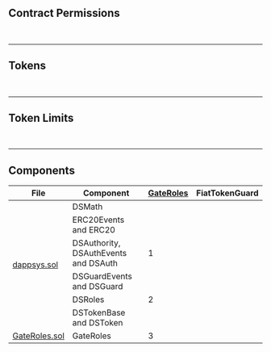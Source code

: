## Contract Permissions

<br />

<hr />

## Tokens

<br />

<hr />

## Token Limits

<br />

<hr />

## Components

<table>
    <thead>
        <tr>
            <th>File</th>
            <th>Component</th>
            <th><a href="flattened/GateRoles_flattened.sol">GateRoles</a></th>
            <th>FiatTokenGuard</th>
        </tr>
    </thead>
    <tbody>
        <tr>
            <td rowspan=6><a href="code-review/dappsys.md">dappsys.sol</a></td>
            <td>DSMath</td>
            <td></td>
        </tr>
        <tr>
            <td>ERC20Events and ERC20</td>
            <td></td>
        </tr>
        <tr>
            <td>DSAuthority, DSAuthEvents and DSAuth</td>
            <td>1</td>
        </tr>
        <tr>
            <td>DSGuardEvents and DSGuard</td>
            <td></td>
        </tr>
        <tr>
            <td>DSRoles</td>
            <td>2</td>
        </tr>
        <tr>
            <td>DSTokenBase and DSToken</td>
            <td></td>
        </tr>
        <tr>
            <td><a href="code-review/GateRoles.md">GateRoles.sol</a></td>
            <td>GateRoles</td>
            <td>3</td>
        </tr>
    </tbody>
</table>
